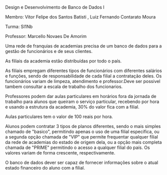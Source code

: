 Design e Desenvolvimento de Banco de Dados I

Membro: Vitor Felipe dos Santos Batisti , Luiz Fernando Contarato Moura


Turma: SI1Nb

Professor: Marcello Novaes De Amorim

Uma rede de franquias de academias precisa de um banco de dados para a gestão de funcionários e de seus clientes.

As filiais da academia estão distribuídas por todo o país.

As filiais empregam diferentes tipos de funcionários com diferentes salários e funções, sendo de responsabilidade de cada filial a contratação deles. Os funcionários variam de limpeza, atendimento e professor.Deve ser possivel tambem consultar a escala de trabalho dos funcionarios.

Professores podem dar aulas particulares em horários fora da jornada de trabalho para alunos que queiram o serviço particular, recebendo por hora e usando a estrutura da academia, 30% do valor fica com a filial.

Aulas particulares tem o valor de 100 reais por hora.

Alunos podem contratar 3 tipos de planos diferentes, sendo o mais simples chamado de "basico", permitindo apenas o uso de uma filial especifica, ou a segunda opção chamada de "VIP" que permite frequentar qualquer filial da rede de academias do estado de origem dela, ou a opção mais completa chamada de "PRIME" permitindo o acesso a qualquer filial do país. Os valores variam de forma crescente, respectivamente.

O banco de dados dever ser capaz de fornecer informações sobre o atual estado financeiro do aluno com a filial.
